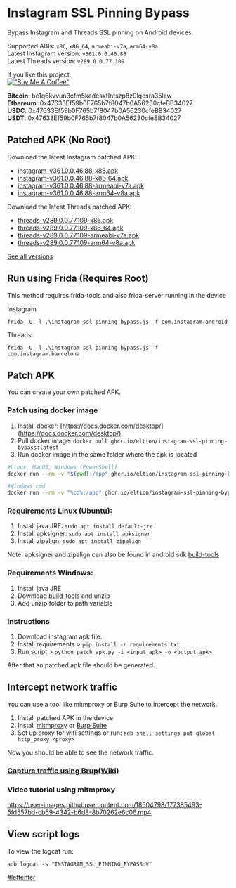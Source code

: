 # Instagram SSL Pinning Bypass

Bypass Instagram and Threads SSL pinning on Android devices.  

Supported ABIs: `x86`, `x86_64`, `armeabi-v7a`, `arm64-v8a`  
Latest Instagram version: `v361.0.0.46.88`  
Latest Threads version: `v289.0.0.77.109`  

If you like this project:  
[!["Buy Me A Coffee"](https://www.buymeacoffee.com/assets/img/custom_images/orange_img.png)](https://www.buymeacoffee.com/eltimusa4q)

**Bitcoin**: bc1q6kvvun3cfm5kadesxflntszp8z9lqesra35law  
**Ethereum**: 0x47633Ef59b0F765b7f8047b0A56230cfeBB34027  
**USDC**: 0x47633Ef59b0F765b7f8047b0A56230cfeBB34027  
**USDT**: 0x47633Ef59b0F765b7f8047b0A56230cfeBB34027  

## Patched APK (No Root)

Download the latest Instagram patched APK: 
+ [instagram-v361.0.0.46.88-x86.apk](https://github.com/Eltion/Instagram-SSL-Pinning-Bypass/releases/download/v361.0.0.46.88/instagram-v361.0.0.46.88-x86.apk)
+ [instagram-v361.0.0.46.88-x86_64.apk](https://github.com/Eltion/Instagram-SSL-Pinning-Bypass/releases/download/v361.0.0.46.88/instagram-v361.0.0.46.88-x86_64.apk)
+ [instagram-v361.0.0.46.88-armeabi-v7a.apk](https://github.com/Eltion/Instagram-SSL-Pinning-Bypass/releases/download/v361.0.0.46.88/instagram-v361.0.0.46.88-armeabi-v7a.apk)
+ [instagram-v361.0.0.46.88-arm64-v8a.apk](https://github.com/Eltion/Instagram-SSL-Pinning-Bypass/releases/download/v361.0.0.46.88/instagram-v361.0.0.46.88-arm64-v8a.apk)  

Download the latest Threads patched APK: 
+ [threads-v289.0.0.77.109-x86.apk](https://github.com/Eltion/Instagram-SSL-Pinning-Bypass/releases/download/v289.0.0.77.109-t/threads-v289.0.0.77.109-x86.apk)
+ [threads-v289.0.0.77.109-x86_64.apk](https://github.com/Eltion/Instagram-SSL-Pinning-Bypass/releases/download/v289.0.0.77.109-t/threads-v289.0.0.77.109-x86_64.apk)
+ [threads-v289.0.0.77.109-armeabi-v7a.apk](https://github.com/Eltion/Instagram-SSL-Pinning-Bypass/releases/download/v289.0.0.77.109-t/threads-v289.0.0.77.109-armeabi-v7a.apk)
+ [threads-v289.0.0.77.109-arm64-v8a.apk](https://github.com/Eltion/Instagram-SSL-Pinning-Bypass/releases/download/v289.0.0.77.109-t/threads-v289.0.0.77.109-arm64-v8a.apk)  

[See all versions](https://github.com/Eltion/Instagram-SSL-Pinning-Bypass/releases/)

## Run using Frida (Requires Root)

This method requires frida-tools and also frida-server running in the device  

Instagram
```
frida -U -l .\instagram-ssl-pinning-bypass.js -f com.instagram.android 
```
Threads  
```
frida -U -l .\instagram-ssl-pinning-bypass.js -f com.instagram.barcelona 
```

## Patch APK

You can create your own patched APK. 

### Patch using docker image
1. Install docker: [https://docs.docker.com/desktop/](https://docs.docker.com/desktop/)
2. Pull docker image: `docker pull ghcr.io/eltion/instagram-ssl-pinning-bypass:latest`  
3. Run docker image in the same folder where the apk is located

```bash
#Linux, MacOS, Windows (PowerShell)
docker run --rm -v "$(pwd):/app" ghcr.io/eltion/instagram-ssl-pinning-bypass:latest -i <input apk> -o <output apk>

#Windows cmd
docker run --rm -v "%cd%:/app" ghcr.io/eltion/instagram-ssl-pinning-bypass:latest -i <input apk> -o <output apk>
```

### Requirements Linux (Ubuntu):
1. Install java JRE: `sudo apt install default-jre`
2. Install apksigner: `sudo apt install apksigner`
3. Install zipalign: `sudo apt install zipalign`  

Note: apksigner and zipalign can also be found in android sdk [build-tools](https://dl.google.com/android/repository/build-tools_r30.0.1-linux.zip)

### Requirements Windows:
1. Install java JRE
2. Download [build-tools](https://dl.google.com/android/repository/build-tools_r30.0.1-windows.zip) and unzip
3. Add unzip folder to path variable

### Instructions

1. Download instagram apk file.
2. Install requirements > `pip install -r requirements.txt`
3. Run script > `python patch_apk.py -i <input apk> -o <output apk>`

After that an patched apk file should be generated.

## Intercept network traffic

You can use a tool like mitmproxy or Burp Suite to intercept the network.

1. Install patched APK in the device
2. Install [mitmproxy](https://mitmproxy.org/) or [Burp Suite](https://portswigger.net/burp)
3. Set up proxy for wifi settings or run: `adb shell settings put global http_proxy <proxy>`

Now you should be able to see the network traffic.

### [Capture traffic using Brup(Wiki)](https://github.com/Eltion/Instagram-SSL-Pinning-Bypass/wiki/Capture-packets-using-Brup-Suite)

### Video tutorial using mitmproxy
https://user-images.githubusercontent.com/18504798/177385493-5fd557bd-cb59-4342-b6d8-8b70262e6c06.mp4


## View script logs
To view the logcat run:
```
adb logcat -s "INSTAGRAM_SSL_PINNING_BYPASS:V"
```

[#leftenter](#leftenter)
